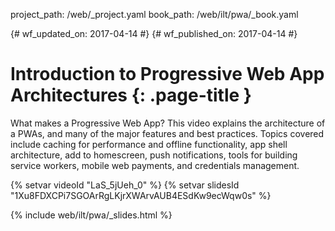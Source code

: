 project_path: /web/_project.yaml
book_path: /web/ilt/pwa/_book.yaml

{# wf_updated_on: 2017-04-14 #}
{# wf_published_on: 2017-04-14 #}

# Introduction to Progressive Web App Architectures {: .page-title }

What makes a Progressive Web App? This video explains the architecture of a
PWAs, and many of the major features and best practices. Topics covered include
caching for performance and offline functionality, app shell architecture, add
to homescreen, push notifications, tools for building service workers, mobile
web payments, and credentials management.

{% setvar videoId "LaS_5jUeh_0" %}
{% setvar slidesId "1Xu8FDXCPi7SGOArRgLKjrXWArvAUB4ESdKw9ecWqw0s" %}

{% include web/ilt/pwa/_slides.html %}
